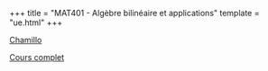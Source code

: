 +++
title = "MAT401 - Algèbre bilinéaire et applications"
template = "ue.html"
+++

[Chamillo](https://chamilo.univ-grenoble-alpes.fr/courses/GBX4MT41/index.php?id_session=0)

[Cours complet](/min-s2/mat401/mat401-cours.pdf)
